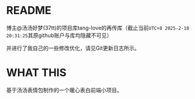 # README

博主@汤汤好梦(37tt)的项目库tang-love的再传库（截止当前`UTC+8 2025-2-18 20:31:25`其原github账户与库均隐藏不可见）


并进行了我自己的一些修改优化，请见Git更新日志所示。


# WHAT THIS

基于汤汤表情包制作的一个暖心表白前端小项目。